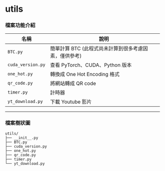 # utils

### 檔案功能介紹

| 名稱              | 說明                            |
| ----------------- | ------------------------------- |
| `BTC.py`          | 簡單計算 BTC (此程式尚未計算到很多考慮因素，僅供參考) |
| `cuda_version.py` | 查看 PyTorch、CUDA、Python 版本 |
| `one_hot.py`      | 轉換成 One Hot Encoding 格式    |
| `qr_code.py`      | 將網站轉成 QR code              |
| `timer.py`        | 計時器                          |
| `yt_download.py`  | 下載 Youtube 影片               |

---

### 檔案樹狀圖

```
utils/
├── __init__.py
├── BTC.py
├── cuda_version.py
├── one_hot.py
├── qr_code.py
├── timer.py
└── yt_download.py
```
